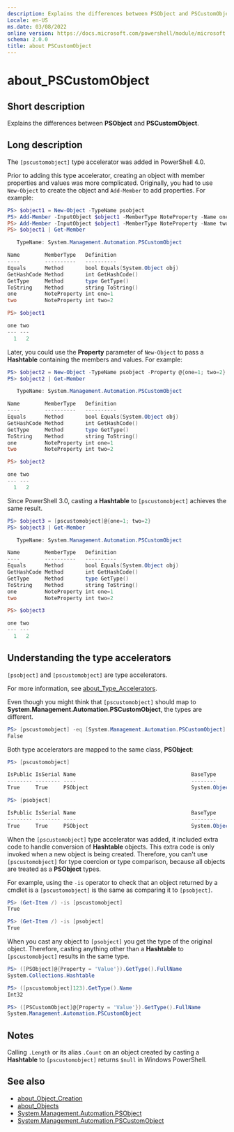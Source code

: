 ```yaml
---
description: Explains the differences between PSObject and PSCustomObject.
Locale: en-US
ms.date: 03/08/2022
online version: https://docs.microsoft.com/powershell/module/microsoft.powershell.core/about/about_pscustomobject?view=powershell-5.1&WT.mc_id=ps-gethelp
schema: 2.0.0
title: about PSCustomObject
---
```

# about_PSCustomObject

## Short description
Explains the differences between **PSObject** and **PSCustomObject**.

## Long description

The `[pscustomobject]` type accelerator was added in PowerShell 4.0.

Prior to adding this type accelerator, creating an object with member
properties and values was more complicated. Originally, you had to use
`New-Object` to create the object and `Add-Member` to add properties. For
example:

```powershell
PS> $object1 = New-Object -TypeName psobject
PS> Add-Member -InputObject $object1 -MemberType NoteProperty -Name one -Value 1
PS> Add-Member -InputObject $object1 -MemberType NoteProperty -Name two -Value 2
PS> $object1 | Get-Member

   TypeName: System.Management.Automation.PSCustomObject

Name        MemberType   Definition
----        ----------   ----------
Equals      Method       bool Equals(System.Object obj)
GetHashCode Method       int GetHashCode()
GetType     Method       type GetType()
ToString    Method       string ToString()
one         NoteProperty int one=1
two         NoteProperty int two=2

PS> $object1

one two
--- ---
  1   2
```

Later, you could use the **Property** parameter of `New-Object` to pass a
**Hashtable** containing the members and values. For example:

```powershell
PS> $object2 = New-Object -TypeName psobject -Property @{one=1; two=2}
PS> $object2 | Get-Member

   TypeName: System.Management.Automation.PSCustomObject

Name        MemberType   Definition
----        ----------   ----------
Equals      Method       bool Equals(System.Object obj)
GetHashCode Method       int GetHashCode()
GetType     Method       type GetType()
ToString    Method       string ToString()
one         NoteProperty int one=1
two         NoteProperty int two=2

PS> $object2

one two
--- ---
  1   2
```

Since PowerShell 3.0, casting a **Hashtable** to `[pscustomobject]` achieves
the same result.

```powershell
PS> $object3 = [pscustomobject]@{one=1; two=2}
PS> $object3 | Get-Member

   TypeName: System.Management.Automation.PSCustomObject

Name        MemberType   Definition
----        ----------   ----------
Equals      Method       bool Equals(System.Object obj)
GetHashCode Method       int GetHashCode()
GetType     Method       type GetType()
ToString    Method       string ToString()
one         NoteProperty int one=1
two         NoteProperty int two=2

PS> $object3

one two
--- ---
  1   2
```

## Understanding the type accelerators

`[psobject]` and `[pscustomobject]` are type accelerators.

For more information, see [about_Type_Accelerators](about_type_accelerators.md).

Even though you might think that `[pscustomobject]` should map to
**System.Management.Automation.PSCustomObject**, the types are different.

```powershell
PS> [pscustomobject] -eq [System.Management.Automation.PSCustomObject]
False
```

Both type accelerators are mapped to the same class, **PSObject**:

```powershell
PS> [pscustomobject]

IsPublic IsSerial Name                                     BaseType
-------- -------- ----                                     --------
True     True     PSObject                                 System.Object

PS> [psobject]

IsPublic IsSerial Name                                     BaseType
-------- -------- ----                                     --------
True     True     PSObject                                 System.Object
```

When the `[pscustomobject]` type accelerator was added, it included extra code
to handle conversion of **Hashtable** objects. This extra code is only invoked
when a new object is being created. Therefore, you can't use
`[pscustomobject]` for type coercion or type comparison, because all objects
are treated as a **PSObject** types.

For example, using the `-is` operator to check that an object returned by a
cmdlet is a `[pscustomobject]` is the same as comparing it to `[psobject]`.

```powershell
PS> (Get-Item /) -is [pscustomobject]
True

PS> (Get-Item /) -is [psobject]
True
```

When you cast any object to `[psobject]` you get the type of the original
object. Therefore, casting anything other than a **Hashtable** to
`[pscustomobject]` results in the same type.

```powershell
PS> ([PSObject]@{Property = 'Value'}).GetType().FullName
System.Collections.Hashtable

PS> ([pscustomobject]123).GetType().Name
Int32

PS> ([PSCustomObject]@{Property = 'Value'}).GetType().FullName
System.Management.Automation.PSCustomObject
```

## Notes

Calling `.Length` or its alias `.Count` on an object created by casting a
**Hashtable** to `[pscustomobject]` returns `$null` in Windows PowerShell.

## See also

- [about_Object_Creation](about_Object_Creation.md)
- [about_Objects](about_Objects.md)
- [System.Management.Automation.PSObject](xref:System.Management.Automation.PSObject)
- [System.Management.Automation.PSCustomObject](xref:System.Management.Automation.PSCustomObject)
